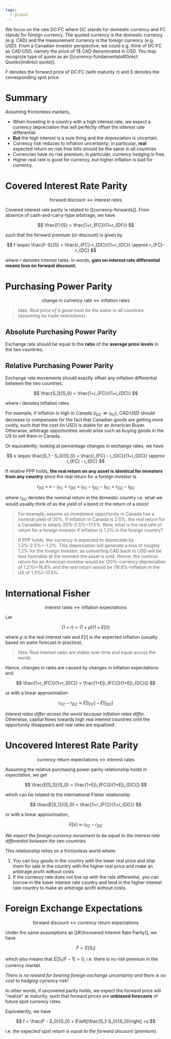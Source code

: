 ```yaml
---
tags:
  - global
---
```

We focus on the rate DC:FC where DC stands for domestic currency and
FC stands for foreign currency.
The quoted currency is the domestic currency (e.g. CAD)
and the measurement currency is the foreign currency (e.g. USD).
From a Canadian investor perspective, we could e.g. think of DC:FC as CAD:USD,
namely the price of 1$ CAD denominated in USD.
You may recognize type of quote as an [[currency-fundamentals#Direct Quotes|indirect quote]].

$F$ denotes the forward price of DC:FC (with maturity $\tau$)
and $S$ denotes the corresponding spot price.
# Summary
Assuming frictionless markets,
* When Investing in a country with a high interest rate, we expect a currency depreciation that will perfectly offset the interest rate differential
* **But** the high interest is a sure thing and the depreciation is uncertain.
* Currency risk reduces to inflation uncertainty; in particular, **real** expected return on risk-free bills should be the same in all countries
* Currencies have no risk premium; in particular, currency hedging is free.
* Higher real rate is good for currency, but higher inflation is bad for currency.
# Covered Interest Rate Parity

$$
\text{forward discount} \leftrightarrow \text{interest rates}
$$

Covered interest rate parity is related to [[currency-forwards]]. From absence of cash-and-carry-type arbitrage, we have

$$
\frac{F}{S} = \frac{1+r_{FC}}{1+r_{DF}}
$$

such that the forward premium (or discount) is given by

$$
f \equiv \frac{F-S}{S} = \frac{r_{FC}-r_{DC}}{1+r_{DC}} \approx r_{FC}-r_{DC}
$$

where $r$ denotes interest rates. In words, **gain on interest rate differential means loss on forward discount.**

# Purchasing Power Parity

$$
\text{change in currency rate} \leftrightarrow \text{inflation rates}
$$

> Idea. *Real price of a good must be the same in all countries* (assuming no trade restrictions).
## Absolute Purchasing Power Parity
Exchange rate should be equal to the **ratio** of the **average price levels** in the two countries.
## Relative Purchasing Power Parity
Exchange rate movements should exactly offset any inflation differential between the two countries:

$$
\frac{S_1}{S_0} = \frac{1+i_{FC}}{1+i_{DC}}
$$

where $i$ denotes inflation rates.

For example, if inflation is high in Canada ($i_{DC} \gg i_{FC}$), CAD:USD should decrease to compensate for the fact that Canadian goods are getting more costly, such that the cost (in USD) is stable for an American Buyer. Otherwise, arbitrage opportunities would arise such as buying goods in the US to sell them in Canada.

Or equivalently, looking at percentage changes in exchange rates, we have

$$
s \equiv \frac{S_1 - S_0}{S_0} = \frac{i_{FC} - i_{DC}}{1+i_{DC}} \approx i_{FC} - i_{DC}
$$

If relative PPP holds, **the real return on any asset is identical for investors from any country** since the real return for a foreign investor is

$$
r_{DC} + s - i_{FC} = r_{DC} + i_{FC} - i_{DC} - i_{FC} = r_{DC} - i_{DC}
$$

where $r_{DC}$ denotes the nominal return in the domestic country
i.e. what we would usually think of as the yield of a bond or the return of a stock!

>For example, assume an investment opportunity in Canada has a nominal yield of 20%.
>If inflation in Canada is 2.5%, the real return for a Canadian is simply 20%-2.5%=17.5%.
>Now, what is the real rate of return for a foreign investor if inflation is 1.3% in the foreign country?
>
>If PPP holds, the currency is expected to *depreciate* by 1.3%-2.5%=-1.2%.
>This depreciation will generate a loss of roughly 1.2% for the foreign investor,
>as converting CAD back to USD will be less favorable at the moment the asset is sold.
>Hence, the nominal return for an American investor would be
>	(20%-currency depreciation of 1.2%)=18.8%
>and the *real* return would be
>	(18.8%-inflation in the US of 1.3%)=17.5%.

# International Fisher

$$
\text{interest rates} \leftrightarrow \text{inflation expectations}
$$

Let

$$
(1+r) = (1+\rho)(1+E[i])
$$

where $\rho$ is the real interest rate and $E[i]$ is the expected inflation (usually based on some forecast in practice).

>Idea. Real interest rates are stable over time and equal across the world.

Hence, changes in rates are caused by changes in inflation expectations and 

$$
\frac{1+r_{FC}}{1+r_{DC}} = \frac{1+E[i_{FC}]}{1+E[i_{DC}]}
$$

or with a linear approximation

$$
r_{FC} - r_{DC} \approx E[i_{FC}] - E[i_{DC}]
$$

*Interest rates differ across the world because inflation rates differ.*
Otherwise, capital flows towards high real interest countries until the opportunity disappears and real rates are equalized.
# Uncovered Interest Rate Parity

$$
\text{currency return expectations} \leftrightarrow \text{interest rates}
$$

Assuming the relative purchasing power parity relationship holds *in expectation*, we get

$$
\frac{E[S_1]}{S_0} = \frac{1+E[i_{FC}]}{1+E[i_{DC}]}
$$

which can be related to the international Fisher relationship

$$
\frac{E[S_1]}{S_0} = \frac{1+r_{FC}}{1+r_{DC}}
$$

or with a linear approximation,

$$
E[s] \approx r_{FC} - r_{DC}
$$

*We expect the foreign currency movement to be equal to the interest rate differential between the two countries.*

This relationship relies on a frictionless world where:
1) You can buy goods in the country with the lower real price and ship them for sale in the country with the higher real price and make an arbitrage profit without costs
2) If the currency rate does not line up with the rate differential, you can borrow in the lower interest rate country and lend in the higher interest rate country to make an arbitrage profit without costs.

# Foreign Exchange Expectations

$$
\text{forward discount} \leftrightarrow \text{currency return expectations}
$$

Under the same assumptions as [[#Uncovered Interest Rate Parity]], we have

$$
F = E[S_1]
$$

which also means that $E[S_1/F -1] = 0$, i.e. there is no risk premium in the currency market.

*There is no reward for bearing foreign exchange uncertainty and there is no cost to hedging currency risk!*

In other words, if uncovered parity holds, we expect the forward price will "realize" at maturity,
such that forward prices are **unbiased forecasts** of future spot currency rates.

Equivalently, we have

$$
f = \frac{F - S_0}{S_0} = E\left[\frac{S_1-S_0}{S_0}\right] =s
$$

i.e. *the expected spot return is equal to the forward discount (premium)*.
